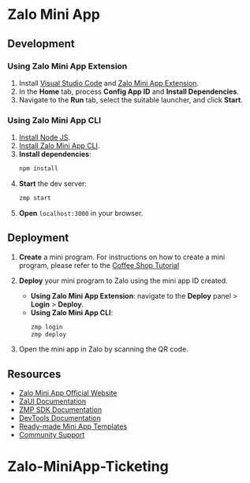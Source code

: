 # Zalo Mini App

## Development

### Using Zalo Mini App Extension

1. Install [Visual Studio Code](https://code.visualstudio.com/download) and [Zalo Mini App Extension](https://mini.zalo.me/docs/dev-tools).
1. In the **Home** tab, process **Config App ID** and **Install Dependencies**.
1. Navigate to the **Run** tab, select the suitable launcher, and click **Start**.

### Using Zalo Mini App CLI

1. [Install Node JS](https://nodejs.org/en/download/).
1. [Install Zalo Mini App CLI](https://mini.zalo.me/docs/dev-tools/cli/intro/).
1. **Install dependencies**:
   ```bash
   npm install
   ```
1. **Start** the dev server:
   ```bash
   zmp start
   ```
1. **Open** `localhost:3000` in your browser.

## Deployment

1. **Create** a mini program. For instructions on how to create a mini program, please refer to the [Coffee Shop Tutorial](https://mini.zalo.me/tutorial/coffee-shop/step-1/)

1. **Deploy** your mini program to Zalo using the mini app ID created.

   - **Using Zalo Mini App Extension**: navigate to the **Deploy** panel > **Login** > **Deploy**.
   - **Using Zalo Mini App CLI**:
     ```bash
     zmp login
     zmp deploy
     ```

1. Open the mini app in Zalo by scanning the QR code.

## Resources

- [Zalo Mini App Official Website](https://mini.zalo.me/)
- [ZaUI Documentation](https://mini.zalo.me/documents/zaui/)
- [ZMP SDK Documentation](https://mini.zalo.me/documents/api/)
- [DevTools Documentation](https://mini.zalo.me/docs/dev-tools/)
- [Ready-made Mini App Templates](https://mini.zalo.me/zaui-templates)
- [Community Support](https://mini.zalo.me/community)
# Zalo-MiniApp-Ticketing
